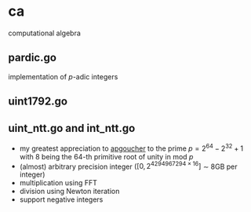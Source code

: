 # ca
computational algebra

## pardic.go

implementation of $p$-adic integers

## uint1792.go

## uint_ntt.go and int_ntt.go

- my greatest appreciation to [apgoucher](https://cp4space.hatsya.com/2021/09/01/an-efficient-prime-for-number-theoretic-transforms/) to the prime $p = 2^{64} - 2^{32} + 1$ with $8$ being the $64$-th primitive root of unity in mod $p$
- (almost) arbitrary precision integer ($[0, 2^{4294967294 \times 16}]$ $\sim$ 8GB per integer)  
- multiplication using FFT
- division using Newton iteration
- support negative integers
